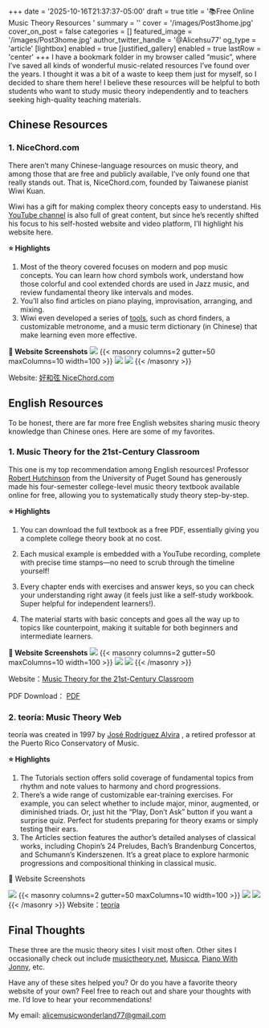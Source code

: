 +++
date = '2025-10-16T21:37:37-05:00'
draft = true
title = '📚Free Online Music Theory Resources '
summary = ''
cover = '/images/Post3home.jpg'
cover_on_post = false
categories = []
featured_image = '/images/Post3home.jpg'
author_twitter_handle = '@Alicehsu77' 
og_type = 'article'
[lightbox]
  enabled = true
[justified_gallery]
  enabled = true
  lastRow = 'center'
+++
I have a bookmark folder in my browser called “music”, where I’ve saved all kinds of wonderful music-related resources I’ve found over the years. I thought it was a bit of a waste to keep them just for myself, so I decided to share them here! I believe these resources will be helpful to both students who want to study music theory independently and to teachers seeking high-quality teaching materials.


## Chinese Resources
### 1. NiceChord.com

There aren’t many Chinese-language resources on music theory, and among those that are free and publicly available, I’ve only found one that really stands out. That is, NiceChord.com, founded by Taiwanese pianist Wiwi Kuan.

Wiwi has a gift for making complex theory concepts easy to understand. His [YouTube channel](https://www.youtube.com/@nicechordwiwi/videos)
 is also full of great content, but since he’s recently shifted his focus to his self-hosted website and video platform, I’ll highlight his website here.

**⭐ Highlights**
1. Most of the theory covered focuses on modern and pop music concepts. You can learn how chord symbols work, understand how those colorful and cool extended chords are used in Jazz music, and review fundamental theory like intervals and modes.
2. You’ll also find articles on piano playing, improvisation, arranging, and mixing.
3. Wiwi even developed a series of [tools]((https://nicechord.com/tools/)), such as chord finders, a customizable metronome, and a music term dictionary (in Chinese) that make learning even more effective.

**📸 Website Screenshots**
![](/images/Post/3/1.png)
{{< masonry columns=2 gutter=50 maxColumns=10 width=100 >}}
![](/images/Post/3/2.png)
![](/images/Post/3/3.png)
{{< /masonry >}}

Website: [好和弦 NiceChord.com](https://nicechord.com/)

## English Resources
To be honest, there are far more free English websites sharing music theory knowledge than Chinese ones. Here are some of my favorites.

### 1. Music Theory for the 21st-Century Classroom
This one is my top recommendation among English resources! Professor [Robert Hutchinson]((https://www.pugetsound.edu/directory/robert-hutchinson))
 from the University of Puget Sound has generously made his four-semester college-level music theory textbook available online for free, allowing you to systematically study theory step-by-step.

**⭐ Highlights**
1. You can download the full textbook as a free PDF, essentially giving you a complete college theory book at no cost.

2. Each musical example is embedded with a YouTube recording, complete with precise time stamps—no need to scrub through the timeline yourself!
  
3. Every chapter ends with exercises and answer keys, so you can check your understanding right away (it feels just like a self-study workbook. Super helpful for independent learners!).
   
4. The material starts with basic concepts and goes all the way up to topics like counterpoint, making it suitable for both beginners and intermediate learners.

**📸 Website Screenshots**
![](/images/Post/3/4.png)
{{< masonry columns=2 gutter=50 maxColumns=10 width=100 >}}
![](/images/Post/3/5.png)
![](/images/Post/3/6.png)
{{< /masonry >}}

Website：[Music Theory for the 21st-Century Classroom](https://musictheory.pugetsound.edu/mt21c/MusicTheory.html)

PDF Download： [PDF](https://musictheory.pugetsound.edu/) 

### 2. teoría: Music Theory Web

teoría was created in 1997 by [José Rodríguez Alvira](https://jeanne-inc.com/collections/jose-rodriguez-alvira)
, a retired professor at the Puerto Rico Conservatory of Music.

**⭐ Highlights**
1. The Tutorials section offers solid coverage of fundamental topics from rhythm and note values to harmony and chord progressions.
2. There’s a wide range of customizable ear-training exercises. For example, you can select whether to include major, minor, augmented, or diminished triads. Or, just hit the “Play, Don’t Ask” button if you want a surprise quiz. Perfect for students preparing for theory exams or simply testing their ears.
3. The Articles section features the author’s detailed analyses of classical works, including Chopin’s 24 Preludes, Bach’s Brandenburg Concertos, and Schumann’s Kinderszenen. It’s a great place to explore harmonic progressions and compositional thinking in classical music.

📸 Website Screenshots

![](/images/Post/3/7.png)
{{< masonry columns=2 gutter=50 maxColumns=10 width=100 >}}
![](/images/Post/3/8.png)
![](/images/Post/3/9.png)
{{< /masonry >}}
Website：[teoría](https://www.teoria.com/index.php)

## Final Thoughts

These three are the music theory sites I visit most often.
Other sites I occasionally check out include [musictheory.net](https://www.musictheory.net/lessons), [Musicca](https://www.musicca.com/tw), [Piano With Jonny](https://pianowithjonny.com/library/), etc.

Have any of these sites helped you? Or do you have a favorite theory website of your own?
Feel free to reach out and share your thoughts with me. I’d love to hear your recommendations!

My email: alicemusicwonderland77@gmail.com 